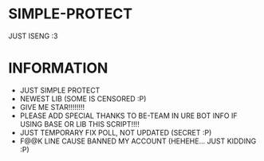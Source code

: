 # SIMPLE-PROTECT
JUST ISENG :3


# INFORMATION
- JUST SIMPLE PROTECT
- NEWEST LIB (SOME IS CENSORED :P)
- GIVE ME STAR!!!!!!!!
- PLEASE ADD SPECIAL THANKS TO BE-TEAM IN URE BOT INFO IF USING BASE OR LIB THIS SCRIPT!!!!
- JUST TEMPORARY FIX POLL, NOT UPDATED (SECRET :P)
- F@@K LINE CAUSE BANNED MY ACCOUNT (HEHEHE... JUST KIDDING :P)
